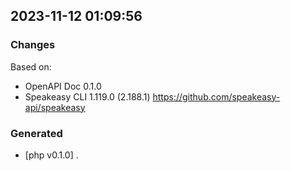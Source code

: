 

## 2023-11-12 01:09:56
### Changes
Based on:
- OpenAPI Doc 0.1.0 
- Speakeasy CLI 1.119.0 (2.188.1) https://github.com/speakeasy-api/speakeasy
### Generated
- [php v0.1.0] .